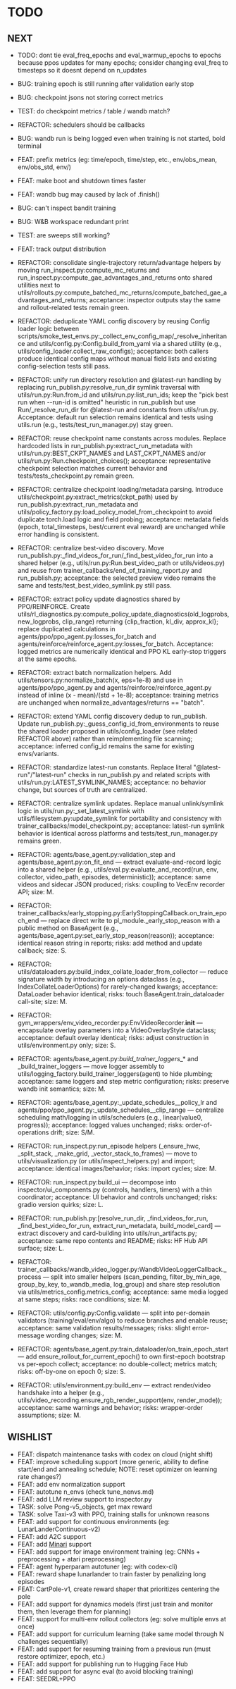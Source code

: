 # TODO

## NEXT

- TODO: dont tie eval_freq_epochs and eval_warmup_epochs to epochs because ppos updates for many epochs; consider changing eval_freq to timesteps so it doesnt depend on n_updates


- BUG: training epoch is still running after validation early stop
- BUG: checkpoint jsons not storing correct metrics
- TEST: do checkpoint metrics / table / wandb match?
- REFACTOR: schedulers should be callbacks
- BUG: wandb run is being logged even when training is not started, bold terminal
- FEAT: prefix metrics (eg: time/epoch, time/step, etc., env/obs_mean, env/obs_std, env/)
- FEAT: make boot and shutdown times faster
- FEAT: wandb bug may caused by lack of .finish()
- BUG: can't inspect bandit training
- BUG: W&B workspace redundant print
- TEST: are sweeps still working?
- FEAT: track output distribution
- REFACTOR: consolidate single-trajectory return/advantage helpers by moving run_inspect.py:compute_mc_returns and run_inspect.py:compute_gae_advantages_and_returns onto shared utilities next to utils/rollouts.py:compute_batched_mc_returns/compute_batched_gae_advantages_and_returns; acceptance: inspector outputs stay the same and rollout-related tests remain green.
- REFACTOR: deduplicate YAML config discovery by reusing Config loader logic between scripts/smoke_test_envs.py:_collect_env_config_map/_resolve_inheritance and utils/config.py:Config.build_from_yaml via a shared utility (e.g., utils/config_loader.collect_raw_configs); acceptance: both callers produce identical config maps without manual field lists and existing config-selection tests still pass.
- REFACTOR: unify run directory resolution and @latest-run handling by replacing run_publish.py:resolve_run_dir symlink traversal with utils/run.py:Run.from_id and utils/run.py:list_run_ids; keep the "pick best run when --run-id is omitted" heuristic in run_publish but use Run/_resolve_run_dir for @latest-run and constants from utils/run.py. Acceptance: default run selection remains identical and tests using utils.run (e.g., tests/test_run_manager.py) stay green.
- REFACTOR: reuse checkpoint name constants across modules. Replace hardcoded lists in run_publish.py:extract_run_metadata with utils/run.py:BEST_CKPT_NAMES and LAST_CKPT_NAMES and/or utils/run.py:Run.checkpoint_choices(); acceptance: representative checkpoint selection matches current behavior and tests/tests_checkpoint.py remain green.
- REFACTOR: centralize checkpoint loading/metadata parsing. Introduce utils/checkpoint.py:extract_metrics(ckpt_path) used by run_publish.py:extract_run_metadata and utils/policy_factory.py:load_policy_model_from_checkpoint to avoid duplicate torch.load logic and field probing; acceptance: metadata fields (epoch, total_timesteps, best/current eval reward) are unchanged while error handling is consistent.
- REFACTOR: centralize best-video discovery. Move run_publish.py:_find_videos_for_run/_find_best_video_for_run into a shared helper (e.g., utils/run.py:Run.best_video_path or utils/videos.py) and reuse from trainer_callbacks/end_of_training_report.py and run_publish.py; acceptance: the selected preview video remains the same and tests/test_best_video_symlink.py still pass.
- REFACTOR: extract policy update diagnostics shared by PPO/REINFORCE. Create utils/rl_diagnostics.py:compute_policy_update_diagnostics(old_logprobs, new_logprobs, clip_range) returning {clip_fraction, kl_div, approx_kl}; replace duplicated calculations in agents/ppo/ppo_agent.py:losses_for_batch and agents/reinforce/reinforce_agent.py:losses_for_batch. Acceptance: logged metrics are numerically identical and PPO KL early-stop triggers at the same epochs.
- REFACTOR: extract batch normalization helpers. Add utils/tensors.py:normalize_batch(x, eps=1e-8) and use in agents/ppo/ppo_agent.py and agents/reinforce/reinforce_agent.py instead of inline (x - mean)/(std + 1e-8); acceptance: training metrics are unchanged when normalize_advantages/returns == "batch".
- REFACTOR: extend YAML config discovery dedup to run_publish. Update run_publish.py:_guess_config_id_from_environments to reuse the shared loader proposed in utils/config_loader (see related REFACTOR above) rather than reimplementing file scanning; acceptance: inferred config_id remains the same for existing envs/variants.
- REFACTOR: standardize latest-run constants. Replace literal "@latest-run"/"latest-run" checks in run_publish.py and related scripts with utils/run.py:LATEST_SYMLINK_NAMES; acceptance: no behavior change, but sources of truth are centralized.
- REFACTOR: centralize symlink updates. Replace manual unlink/symlink logic in utils/run.py:_set_latest_symlink with utils/filesystem.py:update_symlink for portability and consistency with trainer_callbacks/model_checkpoint.py; acceptance: latest-run symlink behavior is identical across platforms and tests/test_run_manager.py remains green.
- REFACTOR: agents/base_agent.py:validation_step and agents/base_agent.py:on_fit_end — extract evaluate-and-record logic into a shared helper (e.g., utils/eval.py:evaluate_and_record(run, env, collector, video_path, episodes, deterministic)); acceptance: same videos and sidecar JSON produced; risks: coupling to VecEnv recorder API; size: M.
- REFACTOR: trainer_callbacks/early_stopping.py:EarlyStoppingCallback.on_train_epoch_end — replace direct write to pl_module._early_stop_reason with a public method on BaseAgent (e.g., agents/base_agent.py:set_early_stop_reason(reason)); acceptance: identical reason string in reports; risks: add method and update callback; size: S.
- REFACTOR: utils/dataloaders.py:build_index_collate_loader_from_collector — reduce signature width by introducing an options dataclass (e.g., IndexCollateLoaderOptions) for rarely-changed kwargs; acceptance: DataLoader behavior identical; risks: touch BaseAgent.train_dataloader call-site; size: M.
- REFACTOR: gym_wrappers/env_video_recorder.py:EnvVideoRecorder.__init__ — encapsulate overlay parameters into a VideoOverlayStyle dataclass; acceptance: default overlay identical; risks: adjust construction in utils/environment.py only; size: S.
- REFACTOR: agents/base_agent.py:_build_trainer_loggers__* and _build_trainer_loggers — move logger assembly to utils/logging_factory.build_trainer_loggers(agent) to hide plumbing; acceptance: same loggers and step metric configuration; risks: preserve wandb init semantics; size: M.
- REFACTOR: agents/base_agent.py:_update_schedules__policy_lr and agents/ppo/ppo_agent.py:_update_schedules__clip_range — centralize scheduling math/logging in utils/schedulers (e.g., linear(value0, progress)); acceptance: logged values unchanged; risks: order-of-operations drift; size: S/M.
- REFACTOR: run_inspect.py:run_episode helpers (_ensure_hwc, _split_stack, _make_grid, _vector_stack_to_frames) — move to utils/visualization.py (or utils/inspect_helpers.py) and import; acceptance: identical images/behavior; risks: import cycles; size: M.
- REFACTOR: run_inspect.py:build_ui — decompose into inspector/ui_components.py (controls, handlers, timers) with a thin coordinator; acceptance: UI behavior and controls unchanged; risks: gradio version quirks; size: L.
- REFACTOR: run_publish.py:[resolve_run_dir, _find_videos_for_run, _find_best_video_for_run, extract_run_metadata, build_model_card] — extract discovery and card-building into utils/run_artifacts.py; acceptance: same repo contents and README; risks: HF Hub API surface; size: L.
- REFACTOR: trainer_callbacks/wandb_video_logger.py:WandbVideoLoggerCallback._process — split into smaller helpers (scan_pending, filter_by_min_age, group_by_key, to_wandb_media, log_group) and share step resolution via utils/metrics_config.metrics_config; acceptance: same media logged at same steps; risks: race conditions; size: M.
- REFACTOR: utils/config.py:Config.validate — split into per-domain validators (training/eval/env/algo) to reduce branches and enable reuse; acceptance: same validation results/messages; risks: slight error-message wording changes; size: M.
- REFACTOR: agents/base_agent.py:train_dataloader/on_train_epoch_start — add ensure_rollout_for_current_epoch() to own first-epoch bootstrap vs per-epoch collect; acceptance: no double-collect; metrics match; risks: off-by-one on epoch 0; size: S.
- REFACTOR: utils/environment.py:build_env — extract render/video handshake into a helper (e.g., utils/video_recording.ensure_rgb_render_support(env, render_mode)); acceptance: same warnings and behavior; risks: wrapper-order assumptions; size: M.

## WISHLIST

- FEAT: dispatch maintenance tasks with codex on cloud (night shift)
- FEAT: improve scheduling support (more generic, ability to define start/end and annealing schedule; NOTE: reset optimizer on learning rate changes?)
- FEAT: add env normalization support 
- FEAT: autotune n_envs (check tune_nenvs.md)
- FEAT: add LLM review support to inspector.py
- TASK: solve Pong-v5_objects, get max reward
- TASK: solve Taxi-v3 with PPO, training stalls for unknown reasons
- FEAT: add support for continuous environments (eg: LunarLanderContinuous-v2)
- FEAT: add A2C support
- FEAT: add [Minari](https://minari.farama.org/) support
- FEAT: add support for image environment training (eg: CNNs + preprocessing + atari preprocessing)
- FEAT: agent hyperparam autotuner (eg: with codex-cli)
- FEAT: reward shape lunarlander to train faster by penalizing long episodes
- FEAT: CartPole-v1, create reward shaper that prioritizes centering the pole
- FEAT: add support for dynamics models (first just train and monitor them, then leverage them for planning)
- FEAT: support for multi-env rollout collectors (eg: solve multiple envs at once)
- FEAT: add support for curriculum learning (take same model through N challenges sequentially)
- FEAT: add support for resuming training from a previous run (must restore optimizer, epoch, etc.)
- FEAT: add support for publishing run to Hugging Face Hub
- FEAT: add support for async eval (to avoid blocking training)
- FEAT: SEEDRL+PPO
